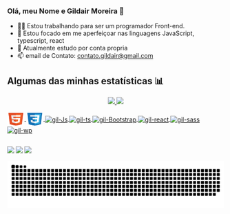 ### Olá, meu Nome e Gildair Moreira 👋  <br>

- 🗿🍷 Estou trabalhando para ser um programador Front-end.
- 🌱 Estou focado em me aperfeiçoar nas linguagens JavaScript, typescript, react
- 💬 Atualmente estudo por conta propria
- 📫 email de Contato: contato.gildair@gmail.com
  <br>

## Algumas das minhas estatísticas 📊
<div align="center"; display=block;>
  <a href="https://github.com/gildairmoreira">
  <img height="156em" src="https://github-readme-stats.vercel.app/api?username=gildairmoreira&layout=compact&include_all_commits&show_icons=true&theme=moltack"/>
  <img height="156em" src="https://github-readme-stats.vercel.app/api/top-langs/?username=gildairmoreira&layout=compact&langs_count=7&theme=moltack"/>
  
    
  <br>
 </div>


</div>
  <div style="display: inline_block"><br>
  <img align="center" alt="gil-HTML" height="30" width="40" src="https://raw.githubusercontent.com/devicons/devicon/master/icons/html5/html5-original.svg">
  <img align="center" alt="gil-CSS" height="30" width="40" src="https://raw.githubusercontent.com/devicons/devicon/master/icons/css3/css3-original.svg">
  <img align="center" alt="gil-Js" height="30" width="40" src="https://cdn.jsdelivr.net/gh/devicons/devicon/icons/javascript/javascript-original.svg">
  <img align="center" alt="gil-ts" height="30" width="40" src="https://cdn.jsdelivr.net/gh/devicons/devicon/icons/typescript/typescript-original.svg" />
  <img align="center" alt="gil-Bootstrap" height="38" src="https://cdn.jsdelivr.net/gh/devicons/devicon/icons/bootstrap/bootstrap-original.svg">
  <img align="center" alt="gil-react" height="38" width="40" src="https://cdn.jsdelivr.net/gh/devicons/devicon/icons/react/react-original.svg" >
  <img align="center" alt="gil-sass" height="38" width="40" src="https://cdn.jsdelivr.net/gh/devicons/devicon/icons/sass/sass-original.svg" >
  <img align="center" alt="gil-wp" height="38" width="40" src="https://cdn.jsdelivr.net/gh/devicons/devicon/icons/wordpress/wordpress-plain.svg" />
</div>
    
  ##
 <div>
  <a href="https://instagram.com/gildairmoreira/" target="_blank"><img src="https://img.shields.io/badge/-Instagram-%23E4405F?style=for-the-badge&logo=instagram&logoColor=white" target="_blank"></a>
  <a href = "mailto:contato.gildair@gmail.com"><img src="https://img.shields.io/badge/-Gmail-%23333?style=for-the-badge&logo=gmail&logoColor=white" target="_blank"></a>
  <a href="https://www.linkedin.com/in/gildair-moreira-420408241" target="_blank"><img src="https://img.shields.io/badge/-LinkedIn-%230077B5?style=for-the-badge&logo=linkedin&logoColor=white" target="_blank"></a>
  
  
  ![Snake animation](https://github.com/gildairmoreira/gildairmoreira/blob/output/github-contribution-grid-snake.svg)
   
  </div>
